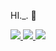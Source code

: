 HI._. 👋















<!-- Verilog Badge -->
<a href="https://github.com/migrell?tab=repositories&q=verilog" target="_blank">
  <img src="https://img.shields.io/badge/Verilog-%23000000.svg?style=for-the-badge&logo=Verilog&logoColor=white" />
</a>

<!-- Python Badge -->
<a href="https://github.com/yourusername?tab=repositories&q=python" target="_blank">
  <img src="https://img.shields.io/badge/Python-3776AB?style=for-the-badge&logo=python&logoColor=white" />
</a>

<!-- C Badge -->
<a href="https://github.com/yourusername?tab=repositories&q=c" target="_blank">
  <img src="https://img.shields.io/badge/C-00599C?style=for-the-badge&logo=c&logoColor=white" />
</a>















